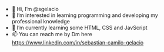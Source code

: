 - 👋 Hi, I’m @sgelacio
- 👀 I’m interested in learning programming and developing my professional knowledge
- 🌱 I’m currently learning some HTML, CSS and JavScript
- 📫 You can reach me by Dm here https://www.linkedin.com/in/sebastian-camilo-gelacio

<!---
sgelacio/sgelacio is a ✨ special ✨ repository because its `README.md` (this file) appears on your GitHub profile.
You can click the Preview link to take a look at your changes.
--->
